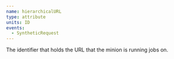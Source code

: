 ```yaml
---
name: hierarchicalURL
type: attribute
units: ID
events:
  - SyntheticRequest
---
```


The identifier that holds the URL that the minion is running jobs on.